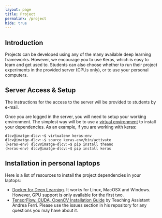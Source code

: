 ```yaml
---
layout: page
title: Project
permalink: /project
hide: true
---
```


## Introduction

Projects can be developed using any of the many available deep learning frameworks. However, we encourage you to use Keras,
which is easy to learn and get used to. Students can also choose whether to run their project experiments in the 
provided server (CPUs only), or to use your personal computers. 

## Server Access & Setup

The instructions for the access to the server will be provided to students by e-mail.

Once you are logged in the server, you will need to setup your working environment. The simplest way will be to use a 
[virtual environment](http://docs.python-guide.org/en/latest/dev/virtualenvs/) to install your dependencies. As an example, if you are working with keras:

```
dlcv@imatge-dlcv:~$ virtualenv keras-env
dlcv@imatge-dlcv:~$ source keras-env/bin/activate
(keras-env) dlcv@imatge-dlcv:~$ pip install theano
(keras-env) dlcv@imatge-dlcv:~$ pip install keras
```


## Installation in personal laptops

Here is a list of resources to install the project dependencies in your laptops:

* [Docker for Deep Learning](https://github.com/saiprashanths/dl-docker). It works for Linux, MacOSX and Windows. However, GPU support
is only available for the first two.
* [TensorFlow, CUDA, OpenCV Installation Guide](https://github.com/DrewNF/Build-Deep-Learning-Env-with-Tensorflow-Python-OpenCV) by
Teaching Assistant Andrea Ferri. Please use the issues section in his repository for any questions you may have about it.
